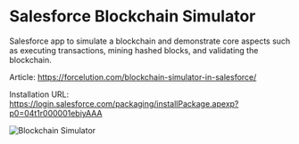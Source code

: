 # Salesforce Blockchain Simulator

Salesforce app to simulate a blockchain and demonstrate core aspects such as executing transactions, mining hashed blocks, and validating the blockchain.

Article: https://forcelution.com/blockchain-simulator-in-salesforce/

Installation URL: https://login.salesforce.com/packaging/installPackage.apexp?p0=04t1r000001ebiyAAA

![Blockchain Simulator](https://forcelution.com/wp-content/uploads/Blockchain_Simulator.png)